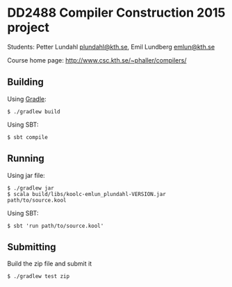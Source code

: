DD2488 Compiler Construction 2015 project
===

Students: Petter Lundahl <plundahl@kth.se>, Emil Lundberg <emlun@kth.se>

Course home page: http://www.csc.kth.se/~phaller/compilers/


Building
---

Using [Gradle][gradle]:

    $ ./gradlew build

Using SBT:

    $ sbt compile


Running
---

Using jar file:

    $ ./gradlew jar
    $ scala build/libs/koolc-emlun_plundahl-VERSION.jar path/to/source.kool

Using SBT:

    $ sbt 'run path/to/source.kool'


[gradle]: https://gradle.org


Submitting
---

Build the zip file and submit it

    $ ./gradlew test zip
